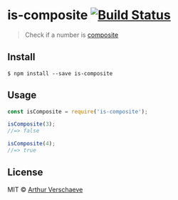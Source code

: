# is-composite [![Build Status](https://travis-ci.org/arthurvr/is-composite.svg?branch=master)](https://travis-ci.org/arthurvr/is-composite)

> Check if a number is [composite](https://en.wikipedia.org/wiki/Composite_number)


## Install

```
$ npm install --save is-composite
```


## Usage

```js
const isComposite = require('is-composite');

isComposite(3);
//=> false

isComposite(4);
//=> true
```


## License

MIT © [Arthur Verschaeve](http://arthurverschaeve.be)
